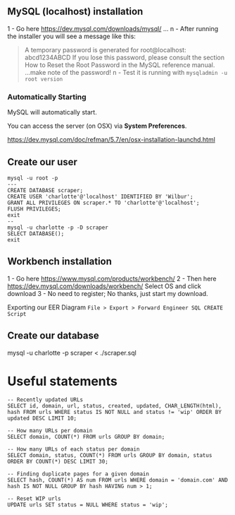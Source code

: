## MySQL (localhost) installation

  1 - Go here
    https://dev.mysql.com/downloads/mysql/
  ...
  n - After running the installer you will see a message like this:
> A temporary password is generated for root@localhost: abcd1234ABCD
> If you lose this password, please consult the section How to Reset the Root Password in the MySQL reference manual.
    ...make note of the password!
  n - Test it is running with
    `mysqladmin -u root version`

### Automatically Starting

MySQL will automatically start.

You can access the server (on OSX) via **System Preferences**.

https://dev.mysql.com/doc/refman/5.7/en/osx-installation-launchd.html

## Create our user

```
mysql -u root -p
---
CREATE DATABASE scraper;
CREATE USER 'charlotte'@'localhost' IDENTIFIED BY 'Wilbur';
GRANT ALL PRIVILEGES ON scraper.* TO 'charlotte'@'localhost';
FLUSH PRIVILEGES;
exit
--
mysql -u charlotte -p -D scraper
SELECT DATABASE();
exit
```

## Workbench installation

  1 - Go here
    https://www.mysql.com/products/workbench/
  2 - Then here
    https://dev.mysql.com/downloads/workbench/
    Select OS and click download
  3 - No need to register;
    No thanks, just start my download.

Exporting our EER Diagram `File > Export > Forward Engineer SQL CREATE Script`


## Create our database

mysql -u charlotte -p scraper < ./scraper.sql


# Useful statements

```mysql
-- Recently updated URLs
SELECT id, domain, url, status, created, updated, CHAR_LENGTH(html), hash FROM urls WHERE status IS NOT NULL and status != 'wip' ORDER BY updated DESC LIMIT 10;

-- How many URLs per domain
SELECT domain, COUNT(*) FROM urls GROUP BY domain;

-- How many URLs of each status per domain
SELECT domain, status, COUNT(*) FROM urls GROUP BY domain, status ORDER BY COUNT(*) DESC LIMIT 30;

-- Finding duplicate pages for a given domain
SELECT hash, COUNT(*) AS num FROM urls WHERE domain = 'domain.com' AND hash IS NOT NULL GROUP BY hash HAVING num > 1;

-- Reset WIP urls
UPDATE urls SET status = NULL WHERE status = 'wip';
```
